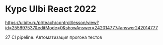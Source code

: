 # Курс Ulbi React 2022

https://ulbitv.ru/pl/teach/control/lesson/view?id=255897537&editMode=0&showAnswer=242014777#answer242014777

27 CI pipeline. Автоматизация прогона тестов